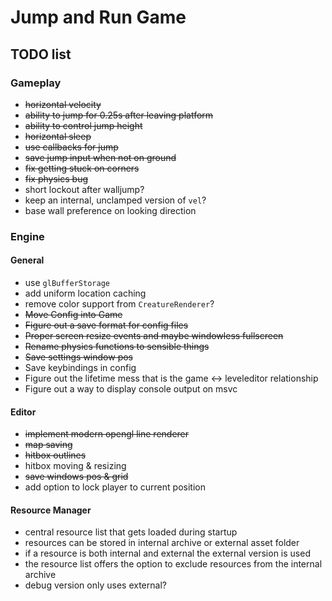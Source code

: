 # Jump and Run Game
## TODO list
### Gameplay
* ~~horizontal velocity~~
* ~~ability to jump for 0.25s after leaving platform~~
* ~~ability to control jump height~~
* ~~horizontal sleep~~
* ~~use callbacks for jump~~
* ~~save jump input when not on ground~~
* ~~fix getting stuck on corners~~
* ~~fix physics bug~~
* short lockout after walljump?
* keep an internal, unclamped version of `vel`?
* base wall preference on looking direction

### Engine
#### General
* use `glBufferStorage`
* add uniform location caching
* remove color support from `CreatureRenderer`?
* ~~Move Config into Game~~
* ~~Figure out a save format for config files~~
* ~~Proper screen resize events and maybe windowless fullscreen~~
* ~~Rename physics functions to sensible things~~
* ~~Save settings window pos~~
* Save keybindings in config
* Figure out the lifetime mess that is the game <-> leveleditor relationship
* Figure out a way to display console output on msvc

#### Editor
* ~~implement modern opengl line renderer~~
* ~~map saving~~
* ~~hitbox outlines~~
* hitbox moving & resizing
* ~~save windows pos & grid~~
* add option to lock player to current position

#### Resource Manager
* central resource list that gets loaded during startup
* resources can be stored in internal archive or external asset folder
* if a resource is both internal and external the external version is used
* the resource list offers the option to exclude resources from the internal archive
* debug version only uses external?